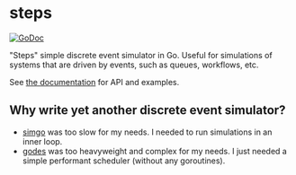 # steps
[![GoDoc](https://godoc.org/github.com/JensRantil/steps?status.svg)](https://pkg.go.dev/github.com/JensRantil/steps)

"Steps" simple discrete event simulator in Go. Useful for simulations of systems that are driven by events, such as queues, workflows, etc.

See [the documentation](https://pkg.go.dev/github.com/JensRantil/steps) for API and examples.

## Why write yet another discrete event simulator?

 * [simgo](https://github.com/fschuetz04/simgo) was too slow for my needs. I needed to run simulations in an inner loop.
 * [godes](https://github.com/agoussia/godes) was too heavyweight and complex for my needs. I just needed a simple performant scheduler (without any goroutines).
